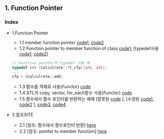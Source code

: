 ## 1. Function Pointer

###  Index
* 1.Function Pointer
  * 1.1 member function pointer [code1](https://github.com/csbyun-data/CPP-Pro/blob/main/chap02/Function_Pointer/Function_Pointer1.cpp), [code2](https://github.com/csbyun-data/CPP-Pro/blob/main/chap02/Function_Pointer/Function_Pointer2.cpp)
  * 1.2 Function pointer to member function of class [code1](https://github.com/csbyun-data/CPP-Pro/blob/main/chap02/Function_Pointer/Function_Pointer3.cpp), [typedef사용[code1](https://github.com/csbyun-data/CPP-Pro/blob/main/chap02/Function_Pointer/Function_Pointer_typedef.cpp), [code2](https://github.com/csbyun-data/CPP-Pro/blob/main/chap02/Function_Pointer/Function_Pointer_typedef2.cpp)]
  ```c
  // Function pointer의 typedef 사용 예
  typedef int (Calculrate::*t_cfp)(int, int);
  ...
  cfp = &Calculrate::add;
  ```
  * 1.3 함수를 객체로 사용(Functor) [code](https://github.com/csbyun-data/CPP-Pro/blob/main/chap02/Function_Pointer/Functor1.cpp)    
  * 1.4 STL의 copy, vector, for_each함수 사용(Functor) [code](https://github.com/csbyun-data/CPP-Pro/blob/main/chap02/Function_Pointer/Functor2.cpp)
  * 1.5 함수에서 함수 포인터를 반환하는 예제 [잘못된 [code](https://github.com/csbyun-data/CPP-Pro/blob/main/chap02/Function_Pointer/Return_Function_Pointer1.cpp) ], [수정된 [code1](https://github.com/csbyun-data/CPP-Pro/blob/main/chap02/Function_Pointer/Return_Function_Pointer2.cpp), [code2](https://github.com/csbyun-data/CPP-Pro/blob/main/chap02/Function_Pointer/Return_Function_Pointer3.cpp) ], [code3](https://github.com/csbyun-data/CPP-Pro/blob/main/chap02/Function_Pointer/Return_Function_Pointer4.cpp), [code4](https://github.com/csbyun-data/CPP-Pro/blob/main/chap02/Function_Pointer/Return_Function_Pointer5.cpp)

* 2.참조SITE
  * 2.1 [참조: 함수에서 함수포인터 반환] [here](https://www.geeksforgeeks.org/returning-a-function-pointer-from-a-function-in-c-cpp/)
  * 2.2 [참조: pointer to member function] [here](https://paladin.tistory.com/385)
  
